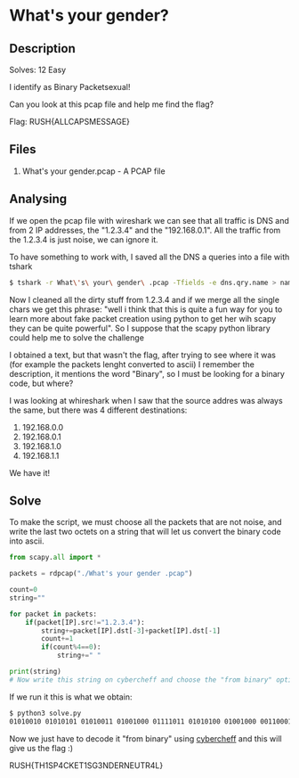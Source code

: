 # What's your gender?
## Description
Solves: 12  Easy

I identify as Binary Packetsexual!

Can you look at this pcap file and help me find the flag?

Flag: RUSH{ALLCAPSMESSAGE}

## Files
1. What's your gender.pcap - A PCAP file

## Analysing
If we open the pcap file with wireshark we can see that all traffic is DNS and from 2 IP addresses, the "1.2.3.4" and the "192.168.0.1". All the traffic from the 1.2.3.4 is just noise, we can ignore it.

To have something to work with, I saved all the DNS a queries into a file with tshark
```bash
$ tshark -r What\'s\ your\ gender\ .pcap -Tfields -e dns.qry.name > names.txt
```
Now I cleaned all the dirty stuff from 1.2.3.4 and if we merge all the single chars we get this phrase: "well i think that this is quite a fun way for you to learn more about fake packet creation using python to get her wih scapy they can be quite powerful". So I suppose that the scapy python library could help me to solve the challenge

I obtained a text, but that wasn't the flag, after trying to see where it was (for example the packets lenght converted to ascii) I remember the description, it mentions the word "Binary", so I must be looking for a binary code, but where?

I was looking at whireshark when I saw that the source addres was always the same, but there was 4 different destinations:
1. 192.168.0.0
2. 192.168.0.1
3. 192.168.1.0
4. 192.168.1.1

We have it!

## Solve
To make the script, we must choose all the packets that are not noise, and write the last two octets on a string that will let us convert the binary code into ascii.
```python
from scapy.all import *

packets = rdpcap("./What's your gender .pcap")

count=0
string=""

for packet in packets:
    if(packet[IP].src!="1.2.3.4"):
        string+=packet[IP].dst[-3]+packet[IP].dst[-1]
        count+=1
        if(count%4==0):
            string+=" "

print(string)
# Now write this string on cybercheff and choose the "from binary" option
```
If we run it this is what we obtain:
```bash
$ python3 solve.py 
01010010 01010101 01010011 01001000 01111011 01010100 01001000 00110001 01010011 01010000 00110100 01000011 01001011 01000101 01010100 00110001 01010011 01000111 00110011 01001110 01000100 01000101 01010010 01001110 01000101 01010101 01010100 01010010 00110100 01001100 01111101
```
Now we just have to decode it "from binary" using [cybercheff](https://gchq.github.io/CyberChef/#recipe=From_Binary('Space',8)&input=MDEwMTAwMTAgMDEwMTAxMDEgMDEwMTAwMTEgMDEwMDEwMDAgMDExMTEwMTEgMDEwMTAxMDAgMDEwMDEwMDAgMDAxMTAwMDEgMDEwMTAwMTEgMDEwMTAwMDAgMDAxMTAxMDAgMDEwMDAwMTEgMDEwMDEwMTEgMDEwMDAxMDEgMDEwMTAxMDAgMDAxMTAwMDEgMDEwMTAwMTEgMDEwMDAxMTEgMDAxMTAwMTEgMDEwMDExMTAgMDEwMDAxMDAgMDEwMDAxMDEgMDEwMTAwMTAgMDEwMDExMTAgMDEwMDAxMDEgMDEwMTAxMDEgMDEwMTAxMDAgMDEwMTAwMTAgMDAxMTAxMDAgMDEwMDExMDAgMDExMTExMDEg) and this will give us the flag :)

RUSH{TH1SP4CKET1SG3NDERNEUTR4L}
